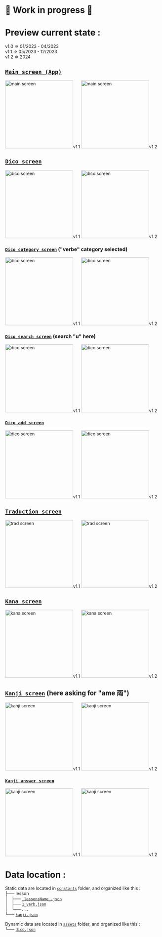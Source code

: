 # 🛑 Work in progress 🛑


# Preview current state :

v1.0 => 01/2023 - 04/2023\
v1.1 => 05/2023 - 12/2023\
v1.2 => 2024

## [```Main screen (App)```](./APPJPN/App.tsx)
<img src="./README_img/v1.1/main_screen.png" alt="main screen" width="220"/>v1.1
<img src="./README_img/v1.2/main_screen.png" alt="main screen" width="220"/>v1.2


## [```Dico screen```](./APPJPN/components/DicoScreen.tsx)
<img src="./README_img/v1.1/dico_screen.png" alt="dico screen" width="220"/>v1.1
<img src="./README_img/v1.2/dico_screen.png" alt="dico screen" width="220"/>v1.2

### [```Dico category screen```](./APPJPN/components/dico/DicoCategoryScreen.tsx)   ("verbe" category selected)
<img src="./README_img/v1.1/dico_category_screen.png" alt="dico screen" width="220"/>v1.1
<img src="./README_img/v1.2/dico_category_screen.png" alt="dico screen" width="220"/>v1.2

### [```Dico search screen```](./APPJPN/components/dico/DicoSearchScreen.tsx)   (search "u" here)
<img src="./README_img/v1.1/dico_search_screen.png" alt="dico screen" width="220"/>v1.1
<img src="./README_img/v1.2/dico_search_screen.png" alt="dico screen" width="220"/>v1.2

### [```Dico add screen```](./APPJPN/components/dico/DicoAddScreen.tsx)
<img src="./README_img/v1.1/dico_add_screen.png" alt="dico screen" width="220"/>v1.1
<img src="./README_img/v1.2/dico_add_screen.png" alt="dico screen" width="220"/>v1.2


## [```Traduction screen```](./APPJPN/components/TradScreen.tsx)
<img src="./README_img/v1.1/trad_screen.png" alt="trad screen" width="220"/>v1.1
<img src="./README_img/v1.2/trad_screen.png" alt="trad screen" width="220"/>v1.2


## [```Kana screen```](./APPJPN/components/KanaScreen.tsx)
<img src="./README_img/v1.1/kana_screen.png" alt="kana screen" width="220"/>v1.1
<img src="./README_img/v1.2/kana_screen.png" alt="kana screen" width="220"/>v1.2


## [```Kanji screen```](./APPJPN/components/KanjiScreen.tsx)   (here asking for "ame 雨")
<img src="./README_img/v1.1/kanji_screen1.png" alt="kanji screen" width="220"/>v1.1
<img src="./README_img/v1.2/kanji_screen1.png" alt="kanji screen" width="220"/>v1.2

### [```Kanji answer screen```](./APPJPN/components/KanjiScreen.tsx)
<img src="./README_img/v1.1/kanji_screen2.png" alt="kanji screen" width="220"/>v1.1
<img src="./README_img/v1.2/kanji_screen2.png" alt="kanji screen" width="220"/>v1.2


# Data location :

Static data are located in [```constants```](./APPJPN/constants/) folder, and organized like this :\
├── lesson\
│   ├── [```_lessonsName_.json```](./APPJPN/constants/lesson/_lessonsName_.json)\
│   ├── [```1_verb.json```](./APPJPN/constants/lesson/1_verb.json)\
│   └── . . .\
└── [```kanji.json```](./APPJPN/constants/kanji.json)

Dynamic data are located in [```assets```](./APPJPN/android/app/src/main/assets/) folder, and organized like this :\
└── [```dico.json```](./APPJPN/android/app/src/main/assets/dico.json)